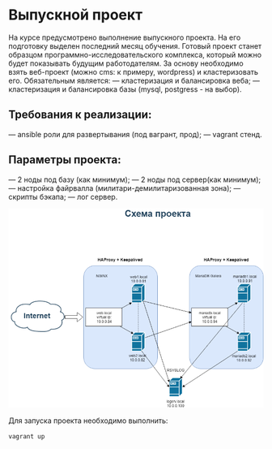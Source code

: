 # Выпускной проект
На курсе предусмотрено выполнение выпускного проекта. На его подготовку выделен последний месяц обучения. Готовый проект станет образцом программно-исследовательского комплекса, который можно будет показывать будущим работодателям. За основу необходимо взять веб-проект (можно cms: к примеру, wordpress) и кластеризовать его. Обязательным является:
— кластеризация и балансировка веба;
— кластеризация и балансировка базы (mysql, postgress - на выбор).

## Требования к реализации:
— ansible роли для развертывания (под вагрант, прод);
— vagrant стенд.

## Параметры проекта:
— 2 ноды под базу (как минимум);
— 2 ноды под сервер(как минимум);
— настройка файрвалла (милитари-демилитаризованная зона);
— скрипты бэкапа;
— лог сервер.

![Иллюстрация к проекту](https://github.com/Kvaido/otus-linux/raw/master/final_project/project.png)

Для запуска проекта необходимо выполнить:
```
vagrant up
```